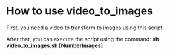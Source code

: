 # How to use video_to_images

First, you need a video to transform to images using this script. 
&nbsp;

After that, you can execute the script using the command: **sh video_to_images.sh [NumberImages]**

